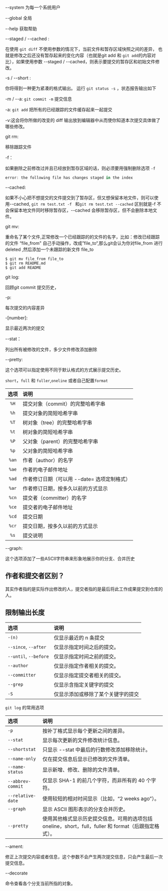 --system 为每一个系统用户

--global   全局

--help 获取帮助

--staged / --cached :

在使用 `git diff` 不使用参数的情况下，当前文件和暂存区域快照之间的差异， 也就是修改之后还没有暂存起来的变化内容（也就是git add 和 `git add`的内容对比），如果使用参数 --staged / --cached，则表示要提交的暂存区和初始文件修改。

-s / --short :

你将得到一种更为紧凑的格式输出。 运行 `git status -s` ，状态报告输出如下

-m / --a: `git commit -m`   提交信息

-a: `git add` 把所有的已经跟踪的文件缓存起来一起提交

-v:这会将你所做的改变的 diff 输出放到编辑器中从而使你知道本次提交具体做了哪些修改。



git rm: 

移除跟踪文件

-f：

如果删除之前修改过并且已经放到暂存区域的话，则必须要用强制删除选项 `-f`

```js
error: the following file has changes staged in the index
```

--cached:

如果不小心把不想提交的文件提交到了暂存区，但又想保留本地文件，则可以使用--cached, `git rm test.txt -f ` 和`git rm test.txt --cached` 区别就是-f 不会保留本地文件同时移除暂存区，--cached 会移除暂存区，但不会删除本地文件。



git mv:

重命名了某个文件,正常修改一个已经跟踪的的文件的名字，比如：修改已经跟踪的文件 “file_from" 自己手动操作，改成”file_to“,那么git会认为你对file_from 进行 deleted ,然后添加一个未跟踪的新文件 file_to

```console
$ git mv file_from file_to
$ git rm README.md
$ git add README
```



git log:

回顾git commit 提交历史，

-p:

每次提交的内容差异

-[number]:

显示最近两次的提交

--stat：

列出所有被修改的文件，多少文件修改添加删除 

--pretty:

这个选项可以指定使用不同于默认格式的方式展示提交历史。

 `short`，`full` 和 `fuller`,`oneline` 或者自己配置`format`

| 选项  | 说明                                        |
| :---: | :------------------------------------------ |
| `%H`  | 提交对象（commit）的完整哈希字串            |
| `%h`  | 提交对象的简短哈希字串                      |
| `%T`  | 树对象（tree）的完整哈希字串                |
| `%t`  | 树对象的简短哈希字串                        |
| `%P`  | 父对象（parent）的完整哈希字串              |
| `%p`  | 父对象的简短哈希字串                        |
| `%an` | 作者（author）的名字                        |
| `%ae` | 作者的电子邮件地址                          |
| `%ad` | 作者修订日期（可以用 --date= 选项定制格式） |
| `%ar` | 作者修订日期，按多久以前的方式显示          |
| `%cn` | 提交者（committer）的名字                   |
| `%ce` | 提交者的电子邮件地址                        |
| `%cd` | 提交日期                                    |
| `%cr` | 提交日期，按多久以前的方式显示              |
| `%s`  | 提交说明                                    |

--graph:

这个选项添加了一些ASCII字符串来形象地展示你的分支、合并历史

## 作者和提交者区别？

其实作者指的是实际作出修改的人，提交者指的是最后将此工作成果提交到仓库的人。 



## 限制输出长度

| 选项                  | 说明                               |
| :-------------------- | :--------------------------------- |
| `-(n)`                | 仅显示最近的 n 条提交              |
| `--since`, `--after`  | 仅显示指定时间之后的提交。         |
| `--until`, `--before` | 仅显示指定时间之前的提交。         |
| `--author`            | 仅显示指定作者相关的提交。         |
| `--committer`         | 仅显示指定提交者相关的提交。       |
| `--grep`              | 仅显示含指定关键字的提交           |
| `-S`                  | 仅显示添加或移除了某个关键字的提交 |

`git log` 的常用选项

| 选项              | 说明                                                         |
| :---------------- | :----------------------------------------------------------- |
| `-p`              | 按补丁格式显示每个更新之间的差异。                           |
| `--stat`          | 显示每次更新的文件修改统计信息。                             |
| `--shortstat`     | 只显示 --stat 中最后的行数修改添加移除统计。                 |
| `--name-only`     | 仅在提交信息后显示已修改的文件清单。                         |
| `--name-status`   | 显示新增、修改、删除的文件清单。                             |
| `--abbrev-commit` | 仅显示 SHA-1 的前几个字符，而非所有的 40 个字符。            |
| `--relative-date` | 使用较短的相对时间显示（比如，“2 weeks ago”）。              |
| `--graph`         | 显示 ASCII 图形表示的分支合并历史。                          |
| `--pretty`        | 使用其他格式显示历史提交信息。可用的选项包括 oneline，short，full，fuller 和 format（后跟指定格式）。 |





--ament:

修正上次提交内容或者信息，这个参数不会产生两次提交信息，只会产生最后一次提交信息。

--decorate

 命令查看各个分支当前所指的对象。